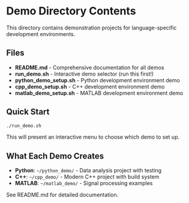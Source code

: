 # Demo Directory Contents

This directory contains demonstration projects for language-specific development environments.

## Files

- **README.md** - Comprehensive documentation for all demos
- **run_demo.sh** - Interactive demo selector (run this first!)
- **python_demo_setup.sh** - Python development environment demo
- **cpp_demo_setup.sh** - C++ development environment demo  
- **matlab_demo_setup.sh** - MATLAB development environment demo

## Quick Start

```bash
./run_demo.sh
```

This will present an interactive menu to choose which demo to set up.

## What Each Demo Creates

- **Python**: `~/python_demo/` - Data analysis project with testing
- **C++**: `~/cpp_demo/` - Modern C++ project with build system
- **MATLAB**: `~/matlab_demo/` - Signal processing examples

See README.md for detailed documentation.
